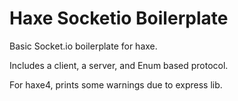 # Haxe Socketio Boilerplate

Basic Socket.io boilerplate for haxe.

Includes a client, a server, and Enum based protocol.

For haxe4, prints some warnings due to express lib.
